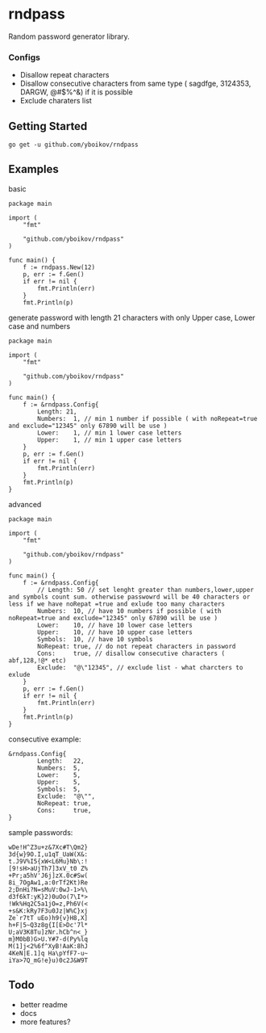 # rndpass

Random password generator library.

### Configs
- Disallow repeat characters
- Disallow consecutive characters from same type ( sagdfge, 3124353, DARGW, @#$%^&) if it is possible
- Exclude charaters list


## Getting Started

```go get -u github.com/yboikov/rndpass```


## Examples

basic
```
package main

import (
	"fmt"

	"github.com/yboikov/rndpass"
)

func main() {
	f := rndpass.New(12)
	p, err := f.Gen()
	if err != nil {
		fmt.Println(err)
	}
	fmt.Println(p)
```


generate password with length 21 characters with only Upper case, Lower case and numbers
```
package main

import (
	"fmt"

	"github.com/yboikov/rndpass"
)

func main() {
	f := &rndpass.Config{
		Length: 21,
		Numbers:  1, // min 1 number if possible ( with noRepeat=true and exclude="12345" only 67890 will be use )
		Lower:    1, // min 1 lower case letters  
		Upper:    1, // min 1 upper case letters 
	}
	p, err := f.Gen()
	if err != nil {
		fmt.Println(err)
	}
	fmt.Println(p)
}
```


advanced
```
package main

import (
	"fmt"

	"github.com/yboikov/rndpass"
)

func main() {
	f := &rndpass.Config{
		// Length: 50 // set lenght greater than numbers,lower,upper and symbols count sum. otherwise passwowrd will be 40 characters or less if we have noRepat =true and exlude too many characters 
		Numbers:  10, // have 10 numbers if possible ( with noRepeat=true and exclude="12345" only 67890 will be use )
		Lower:    10, // have 10 lower case letters  
		Upper:    10, // have 10 upper case letters 
		Symbols:  10, // have 10 symbols
		NoRepeat: true, // do not repeat characters in password
		Cons:     true, // disallow consecutive characters ( abf,128,!@* etc)
		Exclude:  "@\"12345", // exclude list - what charcters to exlude 
	}
	p, err := f.Gen()
	if err != nil {
		fmt.Println(err)
	}
	fmt.Println(p)
}
```
consecutive example:
```
&rndpass.Config{
		Length:   22,
		Numbers:  5,
		Lower:    5,
		Upper:    5,
		Symbols:  5,
		Exclude:  "@\"",
		NoRepeat: true,
		Cons:     true,
}
```
sample passwords:
```
wDe!H^Z3u+z&7Xc#T\Qm2}
3d{w}9O.I,u1qT_UaW(X&:
t.J9V%I5{xW<L6Mu}Nb\:!
[9!sH>aUjTh7]3xV_t0 Z%
+Pr;a5hV'J6j]zX.0c#Sw(
8i_7OgAw1,a:0rTf2Kt)Re
2;DnHi?N=sMuV:0wJ-1>%\
d3f6kT:yK}2)0uOo(7\I*>
!Wk%Hq2C5a1jO=z,Ph6V(<
+s&K:kRy7F3u0Jz|W%C}xj
Ze`r7tT uEo)h9{v}H8,X]
h+F|5~Q3z8g{I[E>Dc'7l*
U;aV3K8Tu]zNr.hCb^n<_}
m}M0bB)G>U.Y#7-d(Py%lq
M(1]j<2%6f^XyB!AaK:8hJ
4KeN|E.1]q Ha\pYfF7-u~
iYa>7Q_mG!e}u)0c2J&W9T
```


## Todo
- better readme
- docs
- more features?
